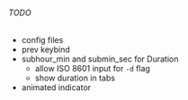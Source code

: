 ###### TODO

- config files
- prev keybind
- subhour_min and submin_sec for Duration
  - allow ISO 8601 input for `-d` flag
  - show duration in tabs
- animated indicator
